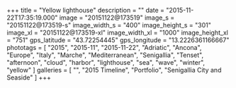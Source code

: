 +++
title = "Yellow lighthouse"
description = ""
date = "2015-11-22T17:35:19.000"
image = "20151122@173519"
image_s = "20151122@173519-s"
image_width_s = "400"
image_height_s = "301"
image_xl = "20151122@173519-xl"
image_width_xl = "1000"
image_height_xl = "751"
gps_latitude = "43.72254445"
gps_longitude = "13.2226361166667"
phototags = [ "2015", "2015-11", "2015-11-22", "Adriatic", "Ancona", "Europe", "Italy", "Marche", "Mediterranean", "Senigallia", "Tenset", "afternoon", "cloud", "harbor", "lighthouse", "sea", "wave", "winter", "yellow" ]
galleries = [ "", "2015 Timeline", "Portfolio", "Senigallia City and Seaside" ]
+++
